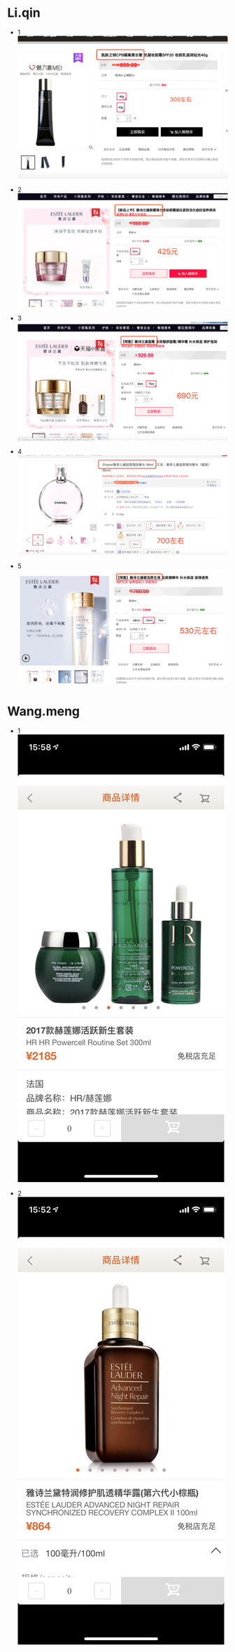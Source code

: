 # Li.qin
* 1
![](./pic/微信图片_20190509160449.png)

* 2
![](./pic/微信图片_20190509160452.png)

* 3
![](./pic/微信图片_20190509160456.png)

* 4
![](./pic/微信图片_20190509160459.png)

* 5
![](./pic/微信图片_20190509161639.png)

# Wang.meng
* 1
![](./pic/微信图片_20190509160418.png)

* 2
![](./pic/微信图片_20190509160444.png)
